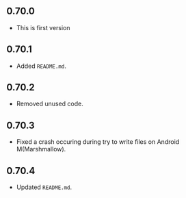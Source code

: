 ## 0.70.0
- This is first version

## 0.70.1
- Added `README.md`.

## 0.70.2
- Removed unused code.

## 0.70.3
- Fixed a crash occuring during try to write files on Android M(Marshmallow).

## 0.70.4
- Updated `README.md`.

